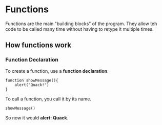 # Functions
Functions are the main "building blocks" of the program. They allow teh code to be called many time without having to retype it multiple times.

## How functions work
### Function Declaration
To create a function, use a **function declaration**.

```
function showMessage(){
    alert("Quack!")
}
```

To call a function, you call it by its name.

```
showMessage()
```

So now it would **alert: Quack**.